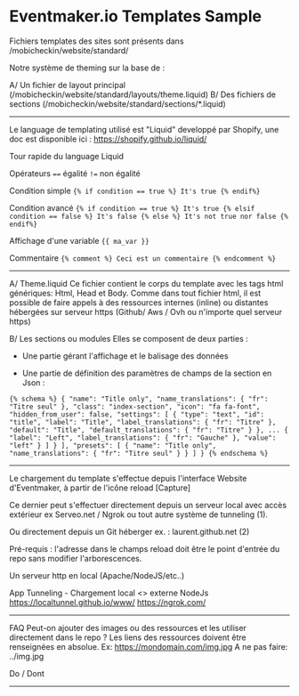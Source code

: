 # Eventmaker.io Templates Sample 

Fichiers templates des sites sont présents dans /mobicheckin/website/standard/

Notre système de theming sur la base de :

A/ Un fichier de layout principal (/mobicheckin/website/standard/layouts/theme.liquid)
B/ Des fichiers de sections (/mobicheckin/website/standard/sections/*.liquid)

----------------------------------------------------

Le language de templating utilisé est "Liquid" developpé par Shopify, 
une doc est disponible ici : https://shopify.github.io/liquid/

Tour rapide du language Liquid 

Opérateurs
`==` égalité
`!=` non égalité

Condition simple
`{% if condition == true %} It's true {% endif%}`

Condition avancé
`{% if condition == true %} It's true {% elsif condition == false %} It's false {% else %} It's not true nor false {% endif%}`

Affichage d'une variable
`{{ ma_var }}`

Commentaire 
`{% comment %} Ceci est un commentaire {% endcomment %}`

----------------------------------------------------

A/ Theme.liquid
Ce fichier contient le corps du template avec les tags html génériques: Html, Head et Body.
Comme dans tout fichier html, il est possible de faire appels à des ressources internes (inline) ou distantes hébergées sur serveur https (Github/ Aws / Ovh ou n'importe quel serveur https)

B/ Les sections ou modules
Elles se composent de deux parties :

- Une partie gérant l'affichage et le balisage des données

- Une partie de définition des paramètres de champs de la section en Json :

`{% schema %}
  {
    "name": "Title only",
    "name_translations": { "fr": "Titre seul" },
    "class": "index-section",
    "icon": "fa fa-font",
    "hidden_from_user": false,
    "settings": [
      {
        "type": "text",
        "id": "title",
        "label": "Title",
        "label_translations": { "fr": "Titre" },
        "default": "Title",
        "default_translations": { "fr": "Titre" }
      },
      ...
          {
            "label": "Left",
            "label_translations": { "fr": "Gauche" },
            "value": "left"
          }
        ]
      }
    ],
    "presets": [
      {
        "name": "Title only",
        "name_translations": { "fr": "Titre seul" }
      }
    ]
  }
{% endschema %}`

----------------------------------------------------

Le chargement du template s'effectue depuis l'interface Website d'Eventmaker, à partir de l'icône reload [Capture]

Ce dernier peut s'effectuer directement depuis un serveur local avec accès extérieur ex Serveo.net / Ngrok ou tout autre système de tunneling (1).

Ou directement depuis un Git héberger 
ex. : laurent.github.net (2)

Pré-requis : l'adresse dans le champs reload doit être le point d'entrée du repo sans modifier l'arborescences.

Un serveur http en local (Apache/NodeJS/etc..)

App Tunneling - Chargement local <> externe
NodeJs
https://localtunnel.github.io/www/ 
https://ngrok.com/

----------------------------------------------------

FAQ
Peut-on ajouter des images ou des ressources et les utiliser directement dans le repo ?
Les liens des ressources doivent être renseignées en absolue.
Ex: https://mondomain.com/img.jpg
A ne pas faire: ../img.jpg

Do / Dont

----------------------------------------------------

